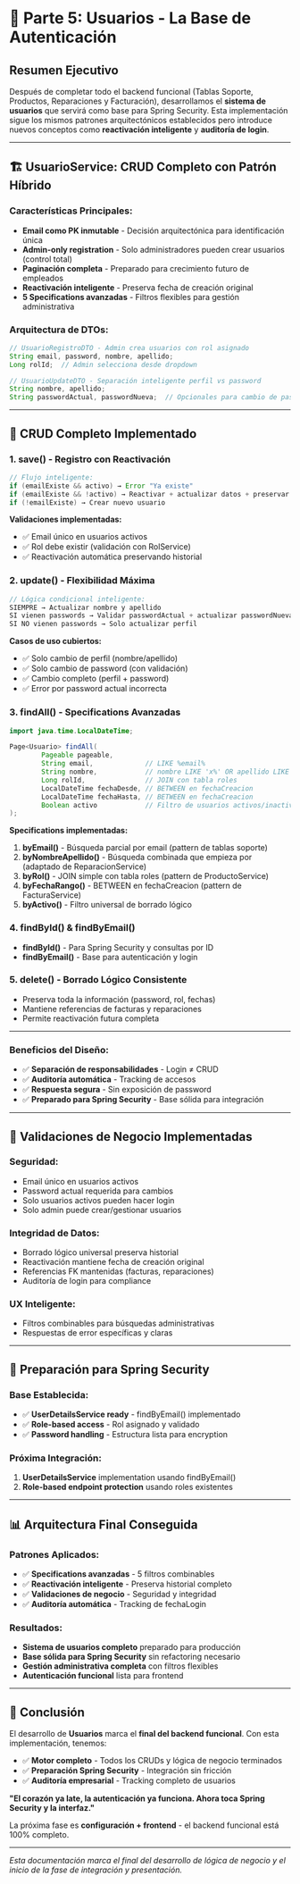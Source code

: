 # 👥 Parte 5: Usuarios - La Base de Autenticación

## Resumen Ejecutivo

Después de completar todo el backend funcional (Tablas Soporte, Productos, Reparaciones y Facturación), desarrollamos el **sistema de usuarios** que servirá como base para Spring Security. Esta implementación sigue los mismos patrones arquitectónicos establecidos pero introduce nuevos conceptos como **reactivación inteligente** y **auditoría de login**.

---

## 🏗️ **UsuarioService: CRUD Completo con Patrón Híbrido**

### **Características Principales:**
- **Email como PK inmutable** - Decisión arquitectónica para identificación única
- **Admin-only registration** - Solo administradores pueden crear usuarios (control total)
- **Paginación completa** - Preparado para crecimiento futuro de empleados
- **Reactivación inteligente** - Preserva fecha de creación original
- **5 Specifications avanzadas** - Filtros flexibles para gestión administrativa

### **Arquitectura de DTOs:**

```java
// UsuarioRegistroDTO - Admin crea usuarios con rol asignado
String email, password, nombre, apellido;
Long rolId;  // Admin selecciona desde dropdown

// UsuarioUpdateDTO - Separación inteligente perfil vs password
String nombre, apellido;
String passwordActual, passwordNueva;  // Opcionales para cambio de password

```

---

## 🎯 **CRUD Completo Implementado**

### **1. save() - Registro con Reactivación**
```java
// Flujo inteligente:
if (emailExiste && activo) → Error "Ya existe"
if (emailExiste && !activo) → Reactivar + actualizar datos + preservar fechaCreacion
if (!emailExiste) → Crear nuevo usuario
```

**Validaciones implementadas:**
- ✅ Email único en usuarios activos
- ✅ Rol debe existir (validación con RolService)
- ✅ Reactivación automática preservando historial

### **2. update() - Flexibilidad Máxima**
```java
// Lógica condicional inteligente:
SIEMPRE → Actualizar nombre y apellido
SI vienen passwords → Validar passwordActual + actualizar passwordNueva
SI NO vienen passwords → Solo actualizar perfil
```

**Casos de uso cubiertos:**
- ✅ Solo cambio de perfil (nombre/apellido)
- ✅ Solo cambio de password (con validación)
- ✅ Cambio completo (perfil + password)
- ✅ Error por password actual incorrecta

### **3. findAll() - Specifications Avanzadas**

```java
import java.time.LocalDateTime;

Page<Usuario> findAll(
        Pageable pageable,
        String email,             // LIKE %email%
        String nombre,            // nombre LIKE 'x%' OR apellido LIKE 'x%'
        Long rolId,               // JOIN con tabla roles
        LocalDateTime fechaDesde, // BETWEEN en fechaCreacion
        LocalDateTime fechaHasta, // BETWEEN en fechaCreacion
        Boolean activo            // Filtro de usuarios activos/inactivos
);
```

**Specifications implementadas:**
1. **byEmail()** - Búsqueda parcial por email (pattern de tablas soporte)
2. **byNombreApellido()** - Búsqueda combinada que empieza por (adaptado de ReparacionService)
3. **byRol()** - JOIN simple con tabla roles (pattern de ProductoService)
4. **byFechaRango()** - BETWEEN en fechaCreacion (pattern de FacturaService)
5. **byActivo()** - Filtro universal de borrado lógico

### **4. findById() & findByEmail()**
- **findById()** - Para Spring Security y consultas por ID
- **findByEmail()** - Base para autenticación y login

### **5. delete() - Borrado Lógico Consistente**
- Preserva toda la información (password, rol, fechas)
- Mantiene referencias de facturas y reparaciones
- Permite reactivación futura completa

---

### **Beneficios del Diseño:**
- ✅ **Separación de responsabilidades** - Login ≠ CRUD
- ✅ **Auditoría automática** - Tracking de accesos
- ✅ **Respuesta segura** - Sin exposición de password
- ✅ **Preparado para Spring Security** - Base sólida para integración

---

## 🎯 **Validaciones de Negocio Implementadas**

### **Seguridad:**
- Email único en usuarios activos
- Password actual requerida para cambios
- Solo usuarios activos pueden hacer login
- Solo admin puede crear/gestionar usuarios

### **Integridad de Datos:**
- Borrado lógico universal preserva historial
- Reactivación mantiene fecha de creación original
- Referencias FK mantenidas (facturas, reparaciones)
- Auditoría de login para compliance

### **UX Inteligente:**
- Filtros combinables para búsquedas administrativas
- Respuestas de error específicas y claras

---

## 🔗 **Preparación para Spring Security**

### **Base Establecida:**
- ✅ **UserDetailsService ready** - findByEmail() implementado
- ✅ **Role-based access** - Rol asignado y validado
- ✅ **Password handling** - Estructura lista para encryption

### **Próxima Integración:**
1. **UserDetailsService** implementation usando findByEmail()
3. **Role-based endpoint protection** usando roles existentes

---

## 📊 **Arquitectura Final Conseguida**

### **Patrones Aplicados:**
- ✅ **Specifications avanzadas** - 5 filtros combinables
- ✅ **Reactivación inteligente** - Preserva historial completo
- ✅ **Validaciones de negocio** - Seguridad y integridad
- ✅ **Auditoría automática** - Tracking de fechaLogin

### **Resultados:**
- **Sistema de usuarios completo** preparado para producción
- **Base sólida para Spring Security** sin refactoring necesario
- **Gestión administrativa completa** con filtros flexibles
- **Autenticación funcional** lista para frontend

---

## 🚀 **Conclusión**

El desarrollo de **Usuarios** marca el **final del backend funcional**. Con esta implementación, tenemos:

- ✅ **Motor completo** - Todos los CRUDs y lógica de negocio terminados
- ✅ **Preparación Spring Security** - Integración sin fricción
- ✅ **Auditoría empresarial** - Tracking completo de usuarios

**"El corazón ya late, la autenticación ya funciona. Ahora toca Spring Security y la interfaz."**

La próxima fase es **configuración + frontend** - el backend funcional está 100% completo.

---

*Esta documentación marca el final del desarrollo de lógica de negocio y el inicio de la fase de integración y presentación.*
